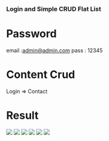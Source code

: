 ### Login and Simple CRUD Flat List

# Password
email :admin@admin.com
pass : 12345

# Content Crud
Login => Contact

# Result
![](./src/img/result1.png)
![](./src/img/add.png)
![](./src/img/addResult.jpg)
![](./src/img/update.png)
![](./src/img/updateResult.png)
![](./src/img/delete.png)
